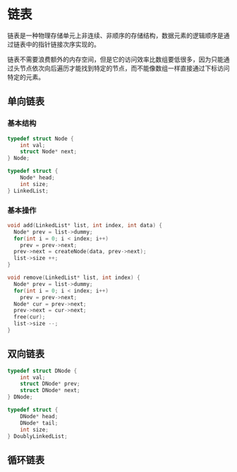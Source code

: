 # 链表

链表是一种物理存储单元上非连续、非顺序的存储结构，数据元素的逻辑顺序是通过链表中的指针链接次序实现的。

链表不需要浪费额外的内存空间，但是它的访问效率比数组要低很多，因为只能通过头节点依次向后遍历才能找到特定的节点，而不能像数组一样直接通过下标访问特定的元素。

## 单向链表

### 基本结构

```c
typedef struct Node {
    int val;
    struct Node* next;
} Node;

typedef struct {
    Node* head;
    int size;
} LinkedList;
```

### 基本操作

```c
void add(LinkedList* list, int index, int data) {
  Node* prev = list->dummy;
  for(int i = 0; i < index; i++)
    prev = prev->next;
  prev->next = createNode(data, prev->next);
  list->size ++;
}

void remove(LinkedList* list, int index) {
  Node* prev = list->dummy;
  for(int i = 0; i < index; i++)
    prev = prev->next;
  Node* cur = prev->next;
  prev->next = cur->next;
  free(cur);
  list->size --;
}
```

## 双向链表

```c
typedef struct DNode {
    int val;
    struct DNode* prev;
    struct DNode* next;
} DNode;

typedef struct {
    DNode* head;
    DNode* tail;
    int size;
} DoublyLinkedList;
```

## 循环链表

